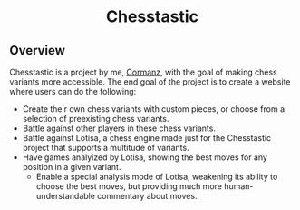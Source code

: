 <div align = "center">
<h1>Chesstastic</h1>
</div>

## Overview

Chesstastic is a project by me, [Cormanz](https://github.com/Cormanz/Cormanz), with the goal of making chess variants more accessible. The end goal of the project is to create a website where users can do the following:

- Create their own chess variants with custom pieces, or choose from a selection of preexisting chess variants.
- Battle against other players in these chess variants.
- Battle against Lotisa, a chess engine made just for the Chesstastic project that supports a multitude of variants.
- Have games analyized by Lotisa, showing the best moves for any position in a given variant.
    - Enable a special analysis mode of Lotisa, weakening its ability to choose the best moves, but providing much more human-understandable commentary about moves. 
